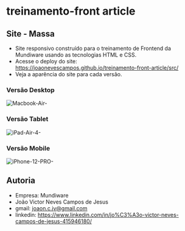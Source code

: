 # treinamento-front article
 
## Site - Massa

- Site responsivo construído para o treinamento de Frontend da Mundiware usando as tecnologias HTML e CSS.
- Acesse o deploy do site: https://joaonevescampos.github.io/treinamento-front-article/src/
- Veja  a aparência do site para cada versão.

### Versão Desktop
![Macbook-Air-](https://github.com/joaonevescampos/treinamento-front-article/assets/126534395/a75345f8-876b-4646-97d1-8c94ed0866c6)

### Versão Tablet
![iPad-Air-4-](https://github.com/joaonevescampos/treinamento-front-article/assets/126534395/b74a7090-0251-4eb1-8689-ac63df3fe927)

### Versão Mobile
![iPhone-12-PRO-](https://github.com/joaonevescampos/treinamento-front-article/assets/126534395/af05157c-fc93-4221-9975-7a512b53cd17)

## Autoria
- Empresa: Mundiware
- João Victor Neves Campos de Jesus
- gmail: joaon.c.jv@gmail.com
- linkedin: https://www.linkedin.com/in/jo%C3%A3o-victor-neves-campos-de-jesus-415946180/
